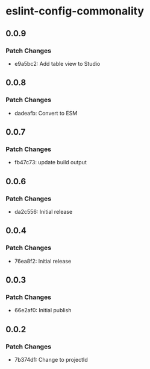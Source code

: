# eslint-config-commonality

## 0.0.9

### Patch Changes

- e9a5bc2: Add table view to Studio

## 0.0.8

### Patch Changes

- dadeafb: Convert to ESM

## 0.0.7

### Patch Changes

- fb47c73: update build output

## 0.0.6

### Patch Changes

- da2c556: Initial release

## 0.0.4

### Patch Changes

- 76ea8f2: Initial release

## 0.0.3

### Patch Changes

- 66e2af0: Initial publish

## 0.0.2

### Patch Changes

- 7b374d1: Change to projectId
